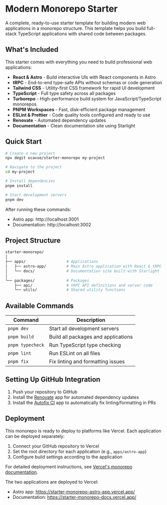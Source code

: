 # Modern Monorepo Starter

A complete, ready-to-use starter template for building modern web applications in a monorepo structure. This template helps you build full-stack TypeScript applications with shared code between packages.

## What's Included

This starter comes with everything you need to build professional web applications:

- **React & Astro** - Build interactive UIs with React components in Astro
- **tRPC** - End-to-end type-safe APIs without schemas or code generation
- **Tailwind CSS** - Utility-first CSS framework for rapid UI development
- **TypeScript** - Full type safety across all packages
- **Turborepo** - High-performance build system for JavaScript/TypeScript monorepos
- **PNPM Workspaces** - Fast, disk-efficient package management
- **ESLint & Prettier** - Code quality tools configured and ready to use
- **Renovate** - Automated dependency updates
- **Documentation** - Clean documentation site using Starlight

## Quick Start

```bash
# Create a new project
npx degit ocavue/starter-monorepo my-project

# Navigate to the project
cd my-project

# Install dependencies
pnpm install

# Start development servers
pnpm dev
```

After running these commands:

- Astro app: http://localhost:3001
- Documentation: http://localhost:3002

## Project Structure

```graphql
starter-monorepo/
│
├── apps/                  # Applications
│   ├── astro-app/         # Main Astro application with React & tRPC
│   └── docs/              # Documentation site built with Starlight
│
└── packages/              # Packages
    ├── api/               # tRPC API definitions and server code
    └── utils/             # Shared utility functions
```

## Available Commands

| Command          | Description                         |
| ---------------- | ----------------------------------- |
| `pnpm dev`       | Start all development servers       |
| `pnpm build`     | Build all packages and applications |
| `pnpm typecheck` | Run TypeScript type checking        |
| `pnpm lint`      | Run ESLint on all files             |
| `pnpm fix`       | Fix linting and formatting issues   |

## Setting Up GitHub Integration

1. Push your repository to GitHub
2. Install the [Renovate](https://github.com/apps/renovate) app for automated dependency updates
3. Install the [Autofix CI](https://github.com/apps/autofix-ci) app to automatically fix linting/formatting in PRs

## Deployment

This monorepo is ready to deploy to platforms like Vercel. Each application can be deployed separately:

1. Connect your GitHub repository to Vercel
2. Set the root directory for each application (e.g., `apps/astro-app`)
3. Configure build settings according to the application

For detailed deployment instructions, see [Vercel's monorepo documentation](https://vercel.com/docs/monorepos).

The two applications are deployed to Vercel:

- Astro app: https://starter-monorepo-astro-app.vercel.app/
- Documentation: https://starter-monorepo-docs.vercel.app/
